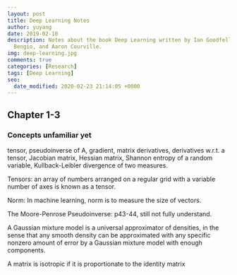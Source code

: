 ```yaml
---
layout: post
title: Deep Learning Notes
author: yuyang
date: 2019-02-10
description: Notes about the book Deep Learning written by Ian Goodfellow, Yoshua
  Bengio, and Aaron Courville.
img: deep-learning.jpg
comments: true
categories: [Research]
tags: [Deep Learning]
seo:
  date_modified: 2020-02-23 21:14:05 +0000
---
```


## Chapter 1-3

### Concepts unfamiliar yet
tensor, pseudoinverse of A, gradient, matrix derivatives, derivatives w.r.t. a tensor, Jacobian matrix, Hessian matrix, Shannon entropy of a random variable, Kullback-Leibler divergence of two measures.

Tensors: an array of numbers arranged on a regular grid with a variable number of axes is known as a tensor.

Norm: In machine learning, norm is to measure the size of vectors.

The Moore-Penrose Pseudoinverse: p43-44, still not fully understand.

A Gaussian mixture model is a universal approximator of densities, in the sense that any smooth density can be approximated with any specific nonzero amount of error by a Gaussian mixture model with enough components.

A matrix is isotropic if it is proportionate to the identity matrix
